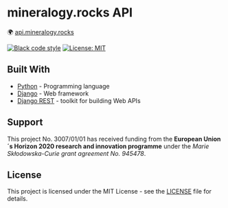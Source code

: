 # **mineralogy.rocks API**

🌍 [api.mineralogy.rocks](https://api.mineralogy.rocks)

[![Black code style](https://img.shields.io/badge/code%20style-black-000000.svg)](https://github.com/ambv/black)
[![License: MIT](https://img.shields.io/badge/License-MIT-blue.svg)]()


## Built With

* [Python](https://docs.python.org/3/) - Programming language
* [Django](https://docs.djangoproject.com/) - Web framework
* [Django REST](https://www.django-rest-framework.org/) - toolkit for building Web APIs

## Support

This project No. 3007/01/01 has received funding from the **European Union´s Horizon 2020 research and innovation programme** under the *Marie Skłodowska-Curie grant agreement No. 945478*.


## License

This project is licensed under the MIT License - see the [LICENSE](LICENSE.md) file for details.
